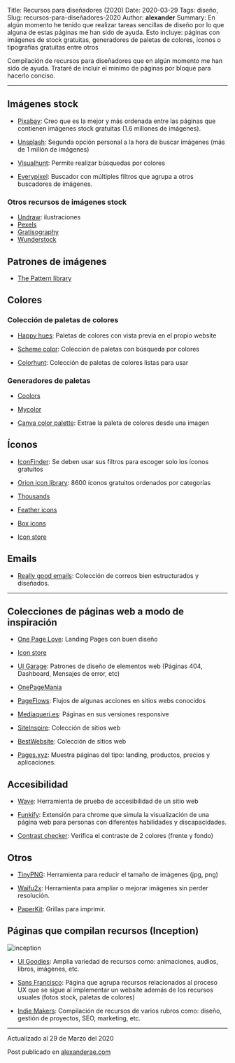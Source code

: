 Title: Recursos para diseñadores (2020)
Date: 2020-03-29
Tags: diseño,
Slug: recursos-para-diseñadores-2020
Author: __alexander__
Summary: En algún momento he tenido que realizar tareas sencillas de diseño por lo que alguna de estas páginas me han sido de ayuda. Esto incluye: páginas con imágenes de stock gratuitas, generadores de paletas de colores, íconos o tipografías gratuitas entre otros

Compilación de recursos para diseñadores que en algún momento me han sido de ayuda. Trataré  de incluir el mínimo de páginas por bloque para hacerlo conciso.

- - -

## Imágenes stock

- <a target='_blank' href='https://pixabay.com/'>Pixabay</a>: Creo que es la mejor y más ordenada entre las páginas que contienen imágenes stock gratuitas (1.6 millones de imágenes).

- <a target='_blank' href='https://unsplash.com/'>Unsplash</a>: Segunda opción personal a la hora de buscar imágenes (más de 1 millón de imágenes)

- <a target='_blank' href='https://visualhunt.com/'>Visualhunt</a>: Permite realizar búsquedas por colores

- <a target='_blank' href='https://www.everypixel.com/'>Everypixel</a>: Buscador con múltiples filtros que agrupa a otros buscadores de imágenes.


### Otros recursos de imágenes stock

- <a target='_blank' href='https://undraw.co/illustrations'>Undraw</a>: ilustraciones
- <a target='_blank' href='https://www.pexels.com/es-es/'>Pexels</a>
- <a target='_blank' href='https://gratisography.com/'>Gratisography</a>
- <a target='_blank' href='https://wunderstock.com/'>Wunderstock</a>

## Patrones de imágenes

- <a target='_blank' href='http://thepatternlibrary.com/'>The Pattern library</a>

## Colores

### Colección de paletas de colores

- <a target='_blank' href='https://www.happyhues.co/'>Happy hues</a>: Paletas de colores con vista previa en el propio website

- <a target='_blank' href='https://www.schemecolor.com/'>Scheme color</a>: Colección de paletas con búsqueda por colores

- <a target='_blank' href='https://colorhunt.co/'>Colorhunt</a>: Colección de paletas de colores listas para usar

### Generadores de paletas

- <a target='_blank' href='https://coolors.co/app'>Coolors</a>

- <a target='_blank' href='https://mycolor.space/'>Mycolor</a>

- <a target='_blank' href='https://www.canva.com/colors/color-palette-generator/'>Canva color palette</a>: Extrae la paleta de colores desde una imagen

## Íconos

- <a target='_blank' href='https://www.iconfinder.com/'>IconFinder</a>: Se deben usar sus filtros para escoger solo los íconos gratuitos

- <a target='_blank' href='https://orioniconlibrary.com/all-icons'>Orion icon library</a>: 8600 íconos gratuitos ordenados por categorías

- <a target='_blank' href='https://www.baianat.com/resources/thousands'>Thousands</a>

- <a target='_blank' href='https://feathericons.com/'>Feather icons</a>

- <a target='_blank' href='https://boxicons.com/'>Box icons</a>

- <a target='_blank' href='https://iconstore.co/'>Icon store</a>

## Emails

- <a target='_blank' href='https://reallygoodemails.com/'>Really good emails</a>: Colección de correos bien estructurados y diseñados.

- - -

## Colecciones de páginas web a modo de inspiración

- <a target='_blank' href='https://onepagelove.com/'>One Page Love</a>: Landing Pages con buen diseño

- <a target='_blank' href='http://lapa.ninja/'>Icon store</a>

- <a target='_blank' href='http://uigarage.net/'>UI Garage</a>: Patrones de diseño de elementos web (Páginas 404, Dashboard, Mensajes de error, etc)

- <a target='_blank' href='http://www.onepagemania.com/'>OnePageMania</a>

- <a target='_blank' href='https://pageflows.com/'>PageFlows</a>: Flujos de algunas acciones en sitios webs conocidos

- <a target='_blank' href='http://mediaqueri.es/'>Mediaqueri.es</a>: Páginas en sus versiones responsive

- <a target='_blank' href='https://www.siteinspire.com/'>SiteInspire</a>: Colección de sitios web

- <a target='_blank' href='https://bestwebsite.gallery/'>BestWebsite</a>: Colección de sitios web

- <a target='_blank' href='https://www.pages.xyz/'>Pages.xyz</a>: Muestra páginas del tipo: landing, productos, precios y aplicaciones.


## Accesibilidad

- <a target='_blank' href='https://wave.webaim.org/'>Wave</a>: Herramienta de prueba de accesibilidad de un sitio web

- <a target='_blank' href='https://www.funkify.org/'>Funkify</a>: Extensión para chrome que simula la visualización de una página web para personas con diferentes habilidades y discapacidades.

- <a target='_blank' href='https://contrastchecker.com/'>Contrast checker</a>: Verifica el contraste de 2 colores (frente y fondo) 


## Otros

- <a target='_blank' href='https://tinypng.com/'>TinyPNG</a>: Herramienta para reducir el tamaño de imágenes (jpg, png)

- <a target='_blank' href='http://waifu2x.udp.jp/'>Waifu2x</a>: Herramienta para ampliar o mejorar imágenes sin perder resolución.

- <a target='_blank' href='http://paperkit.net/'>PaperKit</a>: Grillas para imprimir.


## Páginas que compilan recursos (Inception)

![inception](/pictures/inception.jpg "Inception")

- <a target='_blank' href='https://www.uigoodies.com/'>UI Goodies</a>: Amplia variedad de recursos como: animaciones, audios, libros, imágenes, etc.

- <a target='_blank' href='http://www.sansfrancis.co/'>Sans Francisco</a>: Página que agrupa recursos relacionados al proceso UX que se sigue al implementar un website además de los recursos usuales (fotos stock, paletas de colores)

- <a target='_blank' href='https://www.indiemakers.tools'>Indie Makers</a>: Compilación de recursos de varios rubros como: diseño, gestión de proyectos, SEO, marketing, etc.

- - -

Actualizado al 29 de Marzo del 2020

Post publicado en <a href='https://alexanderae.com'>alexanderae.com</a>